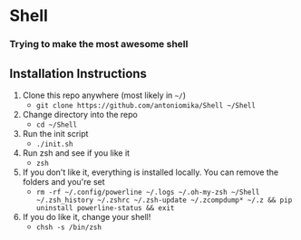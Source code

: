 Shell
===========
### Trying to make the most awesome shell

## Installation Instructions
1. Clone this repo anywhere (most likely in `~/`)
    - `git clone https://github.com/antoniomika/Shell ~/Shell`
2. Change directory into the repo
    - `cd ~/Shell`
3. Run the init script
    - `./init.sh`
4. Run zsh and see if you like it
    - `zsh`
5. If you don't like it, everything is installed locally. You can remove the folders and you're set
    - `rm -rf ~/.config/powerline ~/.logs ~/.oh-my-zsh ~/Shell ~/.zsh_history ~/.zshrc ~/.zsh-update ~/.zcompdump* ~/.z && pip uninstall powerline-status && exit`
6. If you do like it, change your shell!
    - `chsh -s /bin/zsh`

